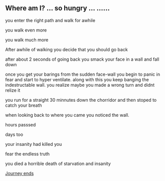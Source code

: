 ## Where am I? ... so hungry ... ......


you enter the right path and walk for awhile

you walk even more

you walk much more

After awhile of walking you decide that you should go back

after about 2 seconds of going back you smack your face in a wall and fall down

once you get your barings from the sudden face-wall you begin to panic in fear and start to hyper ventilate. along with this you keep banging the indestructable wall. you realize maybe you made a wrong turn and didnt relize it


you run for a straight 30 minnutes down the chorridor and then stoped to catch your breath

when looking back to where you came you noticed the wall.

hours passsed

days too

your insanity had killed you

fear the endless truth

you died a horrible death of starvation and insanity    

[Journey ends](Journey-ends.md)
